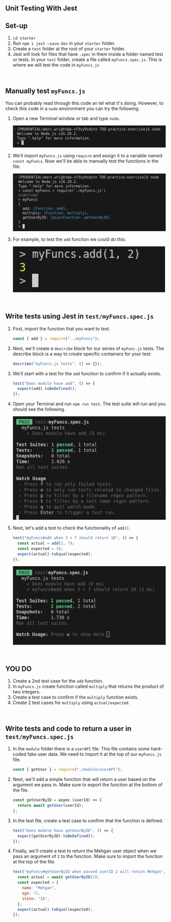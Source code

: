 ## Unit Testing With Jest

## Set-up

1. `cd starter`
1. Run `npm i jest —save-dev` in your `starter` folder.
1. Create a `test` folder at the root of your `starter` folder.
1. Jest will look for files that have `.spec` in them inside a folder named test or tests. In your `test` folder, create a file called `myFuncs.spec.js`. This is where we will test the code in `myFuncs.js`

<br>

## Manually test `myFuncs.js`

You can probably read through this code an tel what it's doing. However, to check this code in a `node` environment you can try the following.

1. Open a new Terminal window or tab and type `node`.

   ![](./assets/node.png)

2. We'll import `myFuncs.js` using `require` and assign it to a variable named `const myFuncs`. Now we'll be able to manually test the functions in the file.

   ![](./assets/require.png)

3. For example, to test the `add` function we could do this:

   ![](./assets/add.png)

<br>

## Write tests using Jest in `test/myFuncs.spec.js`

1. First, import the function that you want to test.

   ```js
   const { add } = require("../myFuncs");
   ```

1. Next, we'll create a `describe` block for our series of `myFunc.js` tests. The describe block is a way to create specific containers for your test:

   ```js
   describe("myFuncs.js tests", () => {});
   ```

1. We'll start with a test for the `add` function to confirm if it actually exists.

   ```js
   test("Does module have add", () => {
     expect(add).toBeDefined();
   });
   ```

1. Open your Terminal and run `npm run test`. The test suite will run and you should see the following.

   ![](./assets/add-test.png)

1. Next, let's add a test to check the functionality of `add()`.

   ```js
   test("myFuncs#add when 3 + 7 should return 10", () => {
     const actual = add(3, 7);
     const expected = 10;
     expect(actual).toEqual(expected);
   });
   ```

   ![](./assets/add-with-two-tests.png)

<br>

## YOU DO

1. Create a 2nd test case for the `add` function.
1. In `myFuncs.js` create function called `multiply` that returns the product of two integers.
1. Create a test case to confirm if the `multiply` function exists.
1. Create 2 test cases for `multiply` using `actual/expected`.

<br>

## Write tests and code to return a user in `test/myFuncs.spec.js`

1. In the `module` folder there is a `userAPI` file. This file contains some hard-coded fake user data. We need to import it at the top of our `myFuncs.js` file.

   ```js
   const { getUser } = require("./module/userAPI");
   ```

1. Next, we'll add a simple function that will return a user based on the argument we pass in. Make sure to export the function at the bottom of the file.

   ```js
   const getUserByID = async (userId) => {
     return await getUser(userId);
   };
   ```

1. In the test file, create a test case to confirm that the function is defined.

   ```js
   test("Does module have getUserByID", () => {
     expect(getUserByID).toBeDefined();
   });
   ```

1. Finally, we'll create a test to return the Mehgan user object when we pass an argument of `2` to the function. Make sure to import the function at the top of the file.

   ```js
   test("myFuncs#getUserByID when passed userID 2 will return Mehgan", async () => {
     const actual = await getUserByID(2);
     const expected = {
       name: "Mehgan",
       age: 72,
       state: "IA",
     };
     expect(actual).toEqual(expected);
   });
   ```
